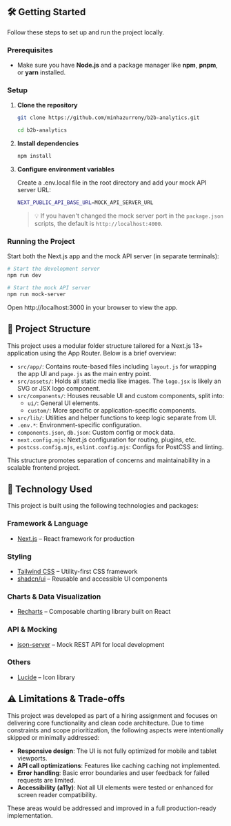 ## 🛠️ Getting Started

Follow these steps to set up and run the project locally.

### Prerequisites

- Make sure you have **Node.js** and a package manager like **npm**, **pnpm**, or **yarn** installed.

### Setup

1. **Clone the repository**

   ```bash
   git clone https://github.com/minhazurrony/b2b-analytics.git

   cd b2b-analytics
   ```

2. **Install dependencies**
   ```bash
   npm install
   ```
3. **Configure environment variables**

   Create a .env.local file in the root directory and add your mock API server URL:

   ```bash
   NEXT_PUBLIC_API_BASE_URL=MOCK_API_SERVER_URL
   ```

   > 💡 If you haven't changed the mock server port in the `package.json` scripts, the default is `http://localhost:4000`.

### Running the Project

Start both the Next.js app and the mock API server (in separate terminals):

```bash
# Start the development server
npm run dev

# Start the mock API server
npm run mock-server
```

Open http://localhost:3000 in your browser to view the app.

## 📁 Project Structure

This project uses a modular folder structure tailored for a Next.js 13+ application using the App Router. Below is a brief overview:

- `src/app/`: Contains route-based files including `layout.js` for wrapping the app UI and `page.js` as the main entry point.
- `src/assets/`: Holds all static media like images. The `logo.jsx` is likely an SVG or JSX logo component.
- `src/components/`: Houses reusable UI and custom components, split into:
  - `ui/`: General UI elements.
  - `custom/`: More specific or application-specific components.
- `src/lib/`: Utilities and helper functions to keep logic separate from UI.
- `.env.*`: Environment-specific configuration.
- `components.json`, `db.json`: Custom config or mock data.
- `next.config.mjs`: Next.js configuration for routing, plugins, etc.
- `postcss.config.mjs`, `eslint.config.mjs`: Configs for PostCSS and linting.

This structure promotes separation of concerns and maintainability in a scalable frontend project.

## 🚀 Technology Used

This project is built using the following technologies and packages:

### Framework & Language

- [Next.js](https://nextjs.org/) – React framework for production

### Styling

- [Tailwind CSS](https://tailwindcss.com/) – Utility-first CSS framework
- [shadcn/ui](https://ui.shadcn.com/) – Reusable and accessible UI components

### Charts & Data Visualization

- [Recharts](https://recharts.org/) – Composable charting library built on React

### API & Mocking

- [json-server](https://github.com/typicode/json-server) – Mock REST API for local development

### Others

- [Lucide](https://lucide.dev/) – Icon library

## ⚠️ Limitations & Trade-offs

This project was developed as part of a hiring assignment and focuses on delivering core functionality and clean code architecture. Due to time constraints and scope prioritization, the following aspects were intentionally skipped or minimally addressed:

- **Responsive design**: The UI is not fully optimized for mobile and tablet viewports.
- **API call optimizations**: Features like caching caching not implemented.
- **Error handling**: Basic error boundaries and user feedback for failed requests are limited.
- **Accessibility (a11y)**: Not all UI elements were tested or enhanced for screen reader compatibility.

These areas would be addressed and improved in a full production-ready implementation.
